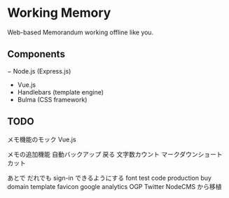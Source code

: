 
# Working Memory
Web-based Memorandum working offline like you.

## Components
− Node.js (Express.js)
- Vue.js
- Handlebars (template engine)
- Bulma (CSS framework)

## TODO
メモ機能のモック
    Vue.js

メモの追加機能
    自動バックアップ
    戻る
    文字数カウント
    マークダウンショートカット

あとで
    だれでも sign-in できるようにする
    font
    test code
    production
        buy domain
        template
            favicon
            google analytics
            OGP
            Twitter
        NodeCMS から移植
